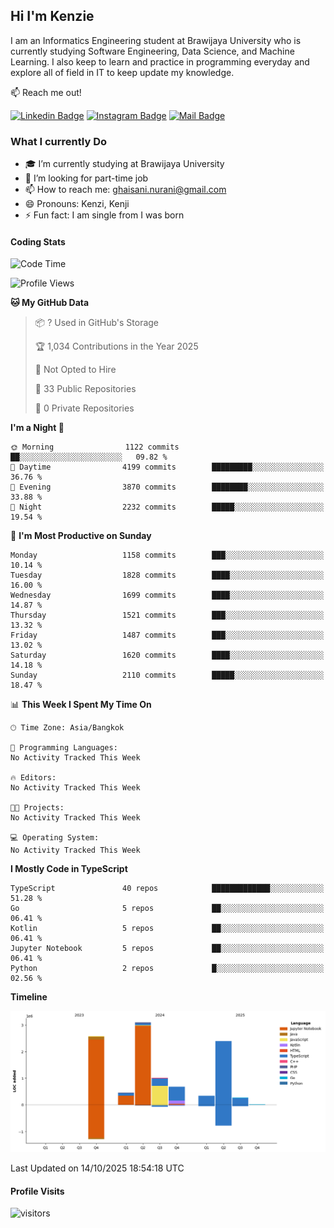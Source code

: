 ## Hi I'm Kenzie


I am an Informatics Engineering student at Brawijaya University who is currently studying Software Engineering, Data Science, and Machine Learning. I also keep to learn and practice in programming everyday and explore all of field in IT to keep update my knowledge.

:mailbox: Reach me out!

[![Linkedin Badge](https://img.shields.io/badge/-Kenzie_Taqiyassar-0e76a8?style=flat&labelColor=0e76a8&logo=linkedin&logoColor=white)](https://www.linkedin.com/in/kenzie-taqiyassar-37458b1aa/) 
[![Instagram Badge](https://img.shields.io/badge/-@__kenziehh_-e84393?style=flat&labelColor=e84393&logo=instagram&logoColor=white)](https://www.instagram.com/_kenziehh/) 
[![Mail Badge](https://img.shields.io/badge/-ghaisani.nurani-c0392b?style=flat&labelColor=c0392b&logo=gmail&logoColor=white)](mailto:ghaisani.nurani@gmail.com)

### What I currently Do

- 🎓 I’m currently studying at Brawijaya University
- 💼 I’m looking for part-time job
- 📫 How to reach me: ghaisani.nurani@gmail.com
- 😄 Pronouns: Kenzi, Kenji
- ⚡ Fun fact: I am single from I was born

#### Coding Stats
<!--START_SECTION:waka-->
![Code Time](http://img.shields.io/badge/Code%20Time-1%2C386%20hrs%207%20mins-blue)

![Profile Views](http://img.shields.io/badge/Profile%20Views-0-blue)

**🐱 My GitHub Data** 

> 📦 ? Used in GitHub's Storage 
 > 
> 🏆 1,034 Contributions in the Year 2025
 > 
> 🚫 Not Opted to Hire
 > 
> 📜 33 Public Repositories 
 > 
> 🔑 0 Private Repositories 
 > 
**I'm a Night 🦉** 

```text
🌞 Morning                1122 commits        ██░░░░░░░░░░░░░░░░░░░░░░░   09.82 % 
🌆 Daytime                4199 commits        █████████░░░░░░░░░░░░░░░░   36.76 % 
🌃 Evening                3870 commits        ████████░░░░░░░░░░░░░░░░░   33.88 % 
🌙 Night                  2232 commits        █████░░░░░░░░░░░░░░░░░░░░   19.54 % 
```
📅 **I'm Most Productive on Sunday** 

```text
Monday                   1158 commits        ███░░░░░░░░░░░░░░░░░░░░░░   10.14 % 
Tuesday                  1828 commits        ████░░░░░░░░░░░░░░░░░░░░░   16.00 % 
Wednesday                1699 commits        ████░░░░░░░░░░░░░░░░░░░░░   14.87 % 
Thursday                 1521 commits        ███░░░░░░░░░░░░░░░░░░░░░░   13.32 % 
Friday                   1487 commits        ███░░░░░░░░░░░░░░░░░░░░░░   13.02 % 
Saturday                 1620 commits        ████░░░░░░░░░░░░░░░░░░░░░   14.18 % 
Sunday                   2110 commits        █████░░░░░░░░░░░░░░░░░░░░   18.47 % 
```


📊 **This Week I Spent My Time On** 

```text
🕑︎ Time Zone: Asia/Bangkok

💬 Programming Languages: 
No Activity Tracked This Week

🔥 Editors: 
No Activity Tracked This Week

🐱‍💻 Projects: 
No Activity Tracked This Week

💻 Operating System: 
No Activity Tracked This Week
```

**I Mostly Code in TypeScript** 

```text
TypeScript               40 repos            █████████████░░░░░░░░░░░░   51.28 % 
Go                       5 repos             ██░░░░░░░░░░░░░░░░░░░░░░░   06.41 % 
Kotlin                   5 repos             ██░░░░░░░░░░░░░░░░░░░░░░░   06.41 % 
Jupyter Notebook         5 repos             ██░░░░░░░░░░░░░░░░░░░░░░░   06.41 % 
Python                   2 repos             █░░░░░░░░░░░░░░░░░░░░░░░░   02.56 % 
```



**Timeline**

![Lines of Code chart](https://raw.githubusercontent.com/kenziehh/kenziehh/master/assets/bar_graph.png)


 Last Updated on 14/10/2025 18:54:18 UTC
<!--END_SECTION:waka-->


#### Profile Visits

![visitors](https://visitor-badge.glitch.me/badge?page_id=kenziehh.kenziehh)





